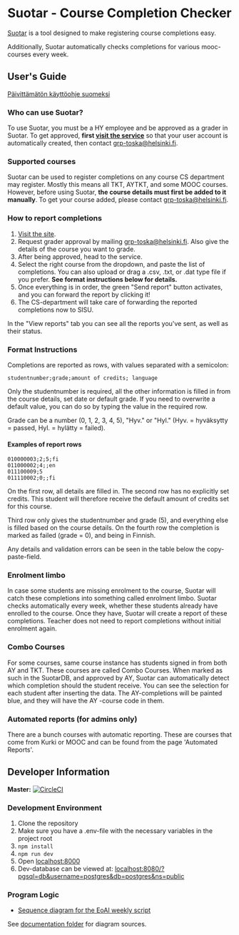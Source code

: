 # Suotar - Course Completion Checker
[Suotar](https://opetushallinto.cs.helsinki.fi/suoritustarkistin/) is a tool designed to make registering course completions easy.

Additionally, Suotar automatically checks completions for various mooc-courses every week.

## User's Guide
[Päivittämätön käyttöohje suomeksi](kayttoohje.md)

### Who can use Suotar?
To use Suotar, you must be a HY employee and be approved as a grader in Suotar. To get approved, **first [visit the service](https://opetushallinto.cs.helsinki.fi/suoritustarkistin/)** so that your user account is automatically created, then contact grp-toska@helsinki.fi.

### Supported courses
Suotar can be used to register completions on any course CS department may register. Mostly this means all TKT, AYTKT, and some MOOC courses. However, before using Suotar, **the course details must first be added to it manually**. To get your course added, please contact grp-toska@helsinki.fi.

### How to report completions
1. [Visit the site](https://opetushallinto.cs.helsinki.fi/suoritustarkistin/).
2. Request grader approval by mailing grp-toska@helsinki.fi. Also give the details of the course you want to grade.
3. After being approved, head to the service.
4. Select the right course from the dropdown, and paste the list of completions. You can also upload or drag a .csv, .txt, or .dat type file if you prefer. **See format instructions below for details.**
5. Once everything is in order, the green "Send report" button activates, and you can forward the report by clicking it!
6. The CS-department will take care of forwarding the reported completions now to SISU.

In the "View reports" tab you can see all the reports you've sent, as well as their status.

### Format Instructions
Completions are reported as rows, with values separated with a semicolon:

```studentnumber;grade;amount of credits; language```

Only the studentnumber is required, all the other information is filled in from the course details, set date or default grade. If you need to overwrite a default value, you can do so by typing the value in the required row.

Grade can be a number (0, 1, 2, 3, 4, 5), "Hyv." or "Hyl." (Hyv. = hyväksytty = passed, Hyl. = hylätty = failed).

#### Examples of report rows
```
010000003;2;5;fi
011000002;4;;en
011100009;5
011110002;0;;fi
```
On the first row, all details are filled in. The second row has no explicitly set credits. This student will therefore receive the default amount of credits set for this course.

Third row only gives the studentnumber and grade (5), and everything else is filled based on the course details. On the fourth row the completion is marked as failed (grade = 0), and being in Finnish.

Any details and validation errors can be seen in the table below the copy-paste-field.

### Enrolment limbo

In case some students are missing enrolment to the course, Suotar will catch these completions into something called enrolment limbo. Suotar checks automatically every week, whether these students already have enrolled to the course. Once they have, Suotar will create a report of these completions. Teacher does not need to report completions without initial enrolment again.  

### Combo Courses
For some courses, same course instance has students signed in from both AY and TKT. These courses are called Combo Courses. When marked as such in the SuotarDB, and approved by AY, Suotar can automatically detect which completion should the student receive. You can see the selection for each student after inserting the data. The AY-completions will be painted blue, and they will have the AY -course code in them.

### Automated reports (for admins only)

There are a bunch courses with automatic reporting. These are courses that come from Kurki or MOOC and can be found from the page 'Automated Reports'.

## Developer Information
**Master:** [![CircleCI](https://circleci.com/gh/UniversityOfHelsinkiCS/suoritustarkistin/tree/master.svg?style=svg)](https://circleci.com/gh/UniversityOfHelsinkiCS/suoritustarkistin/tree/master)

### Development Environment
1. Clone the repository
2. Make sure you have a .env-file with the necessary variables in the project root
3. ```npm install```
4. ```npm run dev```
5. Open [localhost:8000](localhost:8000)
6. Dev-database can be viewed at: [localhost:8080/?pgsql=db&username=postgres&db=postgres&ns=public](localhost:8080/?pgsql=db&username=postgres&db=postgres&ns=public)

### Program Logic
- [Sequence diagram for the EoAI weekly script](documentation/Suotar_Weekly_EoAI_Credit_Markup_Script.png)

See [documentation folder](documentation/) for diagram sources.
